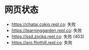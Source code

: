 # 网页状态
- https://chatai.cokio.repl.co: 失败
- https://learninggarden.repl.co: 失败
- https://ssd.zockq.repl.co: 失败 (403)
- https://aro.flinthill.repl.co: 失败
